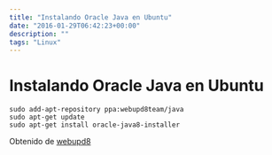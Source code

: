 ```yaml
---
title: "Instalando Oracle Java en Ubuntu"
date: "2016-01-29T06:42:23+00:00"
description: ""
tags: "Linux"
---
```

# Instalando Oracle Java en Ubuntu

```
sudo add-apt-repository ppa:webupd8team/java
sudo apt-get update
sudo apt-get install oracle-java8-installer
```

Obtenido de [webupd8](http://www.webupd8.org/2012/01/install-oracle-java-jdk-7-in-ubuntu-via.html)

